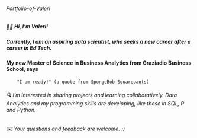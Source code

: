 ###### Portfolio-of-Valeri
##### 👋🏾 Hi, I’m Valeri!
##### Currently, I am an aspiring data scientist, who seeks a new career after a career in Ed Tech.
#### My new Master of Science in Business Analytics from Graziadio Business School, says 
	    "I am ready!" (a quote from SpongeBob Squarepants)
###### 🔍 I’m interested in sharing projects and learning collaboratively. Data Analytics and my programming skills are developing, like these in SQL, R and Python. 
######  ✉️ Your questions and feedback are welcome. :) 
